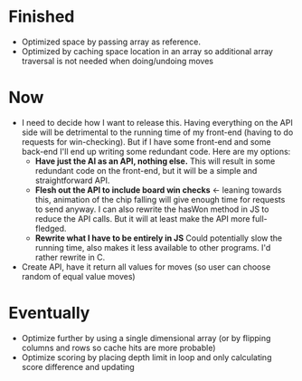 Finished
========
- Optimized space by passing array as reference.
- Optimized by caching space location in an array so additional array traversal is not needed when doing/undoing moves

Now
===
- I need to decide how I want to release this. Having everything on the API side will be detrimental to the running time of my front-end (having to do requests for win-checking). But if I have some front-end and some back-end I'll end up writing some redundant code. Here are my options:
	- <b>Have just the AI as an API, nothing else.</b> This will result in some redundant code on the front-end, but it will be a simple and straightforward API.
	- <b>Flesh out the API to include board win checks</b> <- leaning towards this, animation of the chip falling will give enough time for requests to send anyway. I can also rewrite the hasWon method in JS to reduce the API calls. But it will at least make the API more full-fledged.
	- <b>Rewrite what I have to be entirely in JS</b> Could potentially slow the running time, also makes it less available to other programs. I'd rather rewrite in C.
- Create API, have it return all values for moves (so user can choose random of equal value moves)

Eventually
==========
- Optimize further by using a single dimensional array (or by flipping columns and rows so cache hits are more probable)
- Optimize scoring by placing depth limit in loop and only calculating score difference and updating
